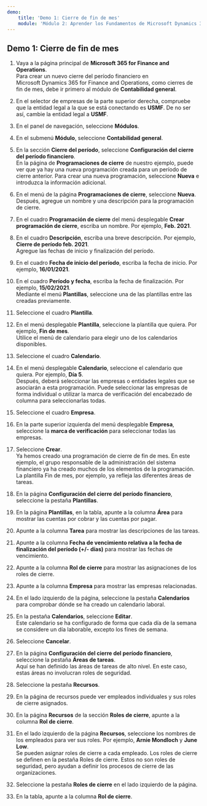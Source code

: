 ```yaml
---
demo:
    title: 'Demo 1: Cierre de fin de mes'
    module: 'Módulo 2: Aprender los Fundamentos de Microsoft Dynamics 365 Finance'
---
```


## Demo 1: Cierre de fin de mes

1. Vaya a la página principal de **Microsoft 365 for Finance and Operations**.  
    Para crear un nuevo cierre del período financiero en Microsoft Dynamics 365 for Finance and Operations, como cierres de fin de mes, debe ir primero al módulo de **Contabilidad general**.

1. En el selector de empresas de la parte superior derecha, compruebe que la entidad legal a la que se está conectando es **USMF**. De no ser así, cambie la entidad legal a **USMF**.

1. En el panel de navegación, seleccione **Módulos**.

1. En el submenú **Módulo**, seleccione **Contabilidad general**.

1. En la sección **Cierre del período**, seleccione **Configuración del cierre del período financiero**.  
    En la página de **Programaciones de cierre** de nuestro ejemplo, puede ver que ya hay una nueva programación creada para un período de cierre anterior. Para crear una nueva programación, seleccione **Nueva** e introduzca la información adicional.

1. En el menú de la página **Programaciones de cierre**, seleccione **Nueva**.  
    Después, agregue un nombre y una descripción para la programación de cierre.

1. En el cuadro **Programación de cierre** del menú desplegable **Crear programación de cierre**, escriba un nombre. Por ejemplo, **Feb. 2021**.

1. En el cuadro **Descripción**, escriba una breve descripción. Por ejemplo, **Cierre de período feb. 2021**.  
    Agregue las fechas de inicio y finalización del período.

1. En el cuadro **Fecha de inicio del período**, escriba la fecha de inicio. Por ejemplo, **16/01/2021**.

1. En el cuadro **Período y fecha**, escriba la fecha de finalización. Por ejemplo, **15/02/2021**.  
    Mediante el menú **Plantillas**, seleccione una de las plantillas entre las creadas previamente.

1. Seleccione el cuadro **Plantilla**.

1. En el menú desplegable **Plantilla**, seleccione la plantilla que quiera. Por ejemplo, **Fin de mes**.  
    Utilice el menú de calendario para elegir uno de los calendarios disponibles.

1. Seleccione el cuadro **Calendario**.

1. En el menú desplegable **Calendario**, seleccione el calendario que quiera. Por ejemplo, **Día 5**.  
Después, deberá seleccionar las empresas o entidades legales que se asociarán a esta programación. Puede seleccionar las empresas de forma individual o utilizar la marca de verificación del encabezado de columna para seleccionarlas todas.

1. Seleccione el cuadro **Empresa**.

1. En la parte superior izquierda del menú desplegable **Empresa**, seleccione la **marca de verificación** para seleccionar todas las empresas.

1. Seleccione **Crear**.  
    Ya hemos creado una programación de cierre de fin de mes. En este ejemplo, el grupo responsable de la administración del sistema financiero ya ha creado muchos de los elementos de la programación. La plantilla Fin de mes, por ejemplo, ya refleja las diferentes áreas de tareas.

1. En la página **Configuración del cierre del período financiero**, seleccione la pestaña **Plantillas**.

1. En la página **Plantillas**, en la tabla, apunte a la columna **Área** para mostrar las cuentas por cobrar y las cuentas por pagar.

1. Apunte a la columna **Tarea** para mostrar las descripciones de las tareas.

1. Apunte a la columna **Fecha de vencimiento relativa a la fecha de finalización del período (+/- días)** para mostrar las fechas de vencimiento.

1. Apunte a la columna **Rol de cierre** para mostrar las asignaciones de los roles de cierre.

1. Apunte a la columna **Empresa** para mostrar las empresas relacionadas.

1. En el lado izquierdo de la página, seleccione la pestaña **Calendarios** para comprobar dónde se ha creado un calendario laboral.

1. En la pestaña **Calendarios**, seleccione **Editar**.  
    Este calendario se ha configurado de forma que cada día de la semana se considere un día laborable, excepto los fines de semana.

1. Seleccione **Cancelar**.

1. En la página **Configuración del cierre del período financiero**, seleccione la pestaña **Áreas de tareas**.  
    Aquí se han definido las áreas de tareas de alto nivel. En este caso, estas áreas no involucran roles de seguridad.

1. Seleccione la pestaña **Recursos**.

1. En la página de recursos puede ver empleados individuales y sus roles de cierre asignados.

1. En la página **Recursos** de la sección **Roles de cierre**, apunte a la columna **Rol de cierre**.

1. En el lado izquierdo de la página **Recursos**, seleccione los nombres de los empleados para ver sus roles. Por ejemplo, **Arnie Mondloch** y **June Low**.  
    Se pueden asignar roles de cierre a cada empleado. Los roles de cierre se definen en la pestaña Roles de cierre. Estos no son roles de seguridad, pero ayudan a definir los procesos de cierre de las organizaciones.

1. Seleccione la pestaña **Roles de cierre** en el lado izquierdo de la página.

1. En la tabla, apunte a la columna **Rol de cierre**.
